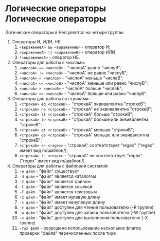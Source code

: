 Логические операторы
Логические операторы
====================

Логические операторы в Perl делятся на четыре группы:

1. Операторы И, ИЛИ, НЕ:
    1. `<выражениеA> && <выражениеB>` - оператор И;
    1. `<выражениеA> || <выражениеB>` - оператор ИЛИ;
    1. `!<выражениеA>` - оператор НЕ.
1. Операторы для работы с числами:
    1. `<числоA> == <числоB>` - "числоA" равно "числуB";
    1. `<числоA> != <числоB>` - "числоA" не равно "числуB";
    1. `<числоA> < <числоB>` - "числоA" меньше "числаB";
    1. `<числоA> <= <числоB>` - "числоA" меньше или равно "числуB";
    1. `<числоA> > <числоB>` - "числоA" больше "числаB";
    1. `<числоA> >= <числоB>` - "числоA" больше или равно "числуB".
1. Операторы для работы со строками:
    1. `<строкаA> eq <строкаB>` - "строкаA" эквивалентна "строкеB";
    1. `<строкаA> ne <строкаB>` - "строкаA" не эквивалентна "строкеB";
    1. `<строкаA> lt <строкаB>` - "строкаA" больше "строкиB";
    1. `<строкаA> le <строкаB>` - "строкаA" больше или эквивалентна "строкеB";
    1. `<строкаA> gt <строкаB>` - "строкаA" меньше "строкиB";
    1. `<строкаA> ge <строкаB>` - "строкаA" меньше или эквивалентна "строкеB";
    1. `<строкаA> =~ <regex>` - "строкаA" соответствует "regex" ("regex" имеет вид m/шаблон/);
    1. `<строкаA> !~ <regex>` - "строкаA" не соответствует "regex" ("regex" имеет вид m/шаблон/).
1. Операторы для работы с файловой системой:
    1. `-e файл` - "файл" существует
    1. `-d файл` - "файл" является каталогом
    1. `-f файл` - "файл" является файлом
    1. `-l файл` - "файл" является ссылкой
    1. `-T файл` - "файл" является текстовым
    1. `-z файл` - "файл" имеет нулевую длину
    1. `-s файл` - "файл" имеет ненулевую длину
    1. `-r файл` - "файл" доступен для чтения пользователю (-R группе)
    1. `-w файл` - "файл" доступен для записи пользователю (-W группе)
    1. `-x файл` - "файл" доступен для выполнения пользователю (-X группе)
    1. `-rwx файл` - разрешено использование нескольких флагов проверки "файла" перечисленных после тире

